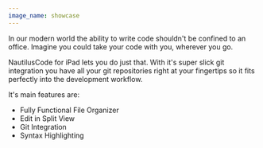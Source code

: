 ```yaml
---
image_name: showcase
---
```


In our modern world the ability to write code shouldn't be confined to an office. Imagine you could take your code with you, wherever you go.

NautilusCode for iPad lets you do just that. With it's super slick git integration you have all your git repositories right at your fingertips so it fits perfectly into the development workflow.

It's main features are:

* Fully Functional File Organizer
* Edit in Split View
* Git Integration
* Syntax Highlighting
